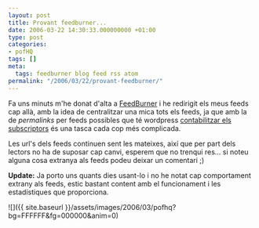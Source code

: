 ```yaml
---
layout: post
title: Provant feedburner...
date: 2006-03-22 14:30:33.000000000 +01:00
type: post
categories:
- pofHQ
tags: []
meta:
  tags: feedburner blog feed rss atom
permalink: "/2006/03/22/provant-feedburner/"
---
```

Fa uns minuts m'he donat d'alta a [FeedBurner](http://www.feedburner.com/) i he redirigit els meus feeds cap allà, amb la idea de centralitzar una mica tots els feeds, ja que amb la de _permalinks_ per feeds possibles que té wordpress [contabilitzar els subscriptors](/blog/2005/08/23/recompte-de-suscriptors/) és una tasca cada cop més complicada.

Les url's dels feeds continuen sent les mateixes, així que per part dels lectors no ha de suposar cap canvi, esperem que no trenqui res... si noteu alguna cosa extranya als feeds podeu deixar un comentari ;)

**Update:** Ja porto uns quants dies usant-lo i no he notat cap comportament extrany als feeds, estic bastant content amb el funcionament i les estadístiques que proporciona.

![]({{ site.baseurl }}/assets/images/2006/03/pofhq?bg=FFFFFF&fg=000000&anim=0)

